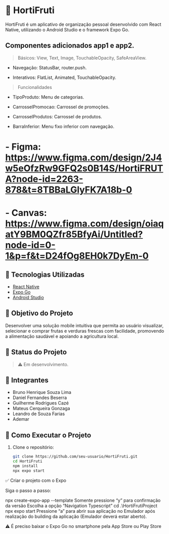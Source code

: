 # 🥦 HortiFruti

HortiFruti é um aplicativo de organização pessoal desenvolvido com React Native, utilizando o Android Studio e o framework Expo Go. 

## Componentes adicionados app1 e app2.
> Básicos: View, Text, Image, TouchableOpacity, SafeAreaView.

- Navegação: StatusBar, router.push.

- Interativos: FlatList, Animated, TouchableOpacity.

> Funcionalidades

- TipoProduto: Menu de categorias.

- CarrosselPromocao: Carrossel de promoções.

- CarrosselProdutos: Carrossel de produtos.

- BarraInferior: Menu fixo inferior com navegação.


# - Figma: https://www.figma.com/design/2J4w5eOfzRw9GFQ2s0B14S/HortiFRUTA?node-id=2263-878&t=8TBBaLGlyFK7A18b-0

# - Canvas: https://www.figma.com/design/oiaqatY9BM0QZfr85BfyAi/Untitled?node-id=0-1&p=f&t=D24fOg8EH0k7DyEm-0

## 📱 Tecnologias Utilizadas

- [React Native](https://reactnative.dev/)
- [Expo Go](https://expo.dev/)
- [Android Studio](https://developer.android.com/studio)

## 🧠 Objetivo do Projeto

Desenvolver uma solução mobile intuitiva que permita ao usuário visualizar, selecionar e comprar frutas e verduras frescas com facilidade, promovendo a alimentação saudável e apoiando a agricultura local. 

## 🚧 Status do Projeto

> ⚠️ Em desenvolvimento.

## 👥 Integrantes

- Bruno Henrique Souza Lima
- Daniel Fernandes Beserra
- Guilherme Rodrigues Cazé
- Mateus Cerqueira Gonzaga
- Leandro de Souza Farias
- Ademar

## 📌 Como Executar o Projeto

1. Clone o repositório:
   ```bash
   git clone https://github.com/seu-usuario/HortiFruti.git
   cd HortiFruti
   npm install
   npx expo start

✅ Criar o projeto com o Expo

Siga o passo a passo:

npx create-expo-app --template
Somente pressione “y” para confirmação da versão
Escolha a opção “Navigation Typescript”
cd .\HortiFrutiProject\
npx expo start
Pressione “a” para abrir sua aplicação no Emulador após realização do building da aplicação
(Emulador deverá estar aberto).

⚠️ É preciso baixar o Expo Go no smartphone pela App Store ou Play Store

